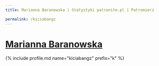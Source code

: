 ```yaml
---
title: Marianna Baranowska | Statystyki patronite.pl | Patromierz

permalink: /kiciabangz
---
```


# [Marianna Baranowska](https://patronite.pl/kiciabangz)

{% include profile.md name="kiciabangz" prefix="k" %}
